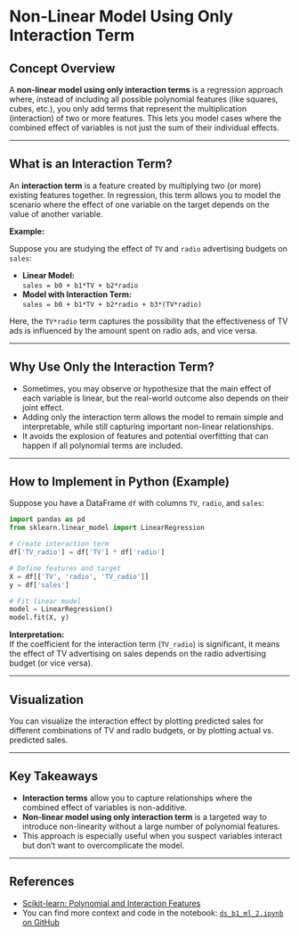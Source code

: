 # Non-Linear Model Using Only Interaction Term

## Concept Overview

A **non-linear model using only interaction terms** is a regression approach where, instead of including all possible polynomial features (like squares, cubes, etc.), you only add terms that represent the multiplication (interaction) of two or more features. This lets you model cases where the combined effect of variables is not just the sum of their individual effects.

---

## What is an Interaction Term?

An **interaction term** is a feature created by multiplying two (or more) existing features together. In regression, this term allows you to model the scenario where the effect of one variable on the target depends on the value of another variable.

**Example:**

Suppose you are studying the effect of `TV` and `radio` advertising budgets on `sales`:

- **Linear Model:**  
  `sales = b0 + b1*TV + b2*radio`
- **Model with Interaction Term:**  
  `sales = b0 + b1*TV + b2*radio + b3*(TV*radio)`

Here, the `TV*radio` term captures the possibility that the effectiveness of TV ads is influenced by the amount spent on radio ads, and vice versa.

---

## Why Use Only the Interaction Term?

- Sometimes, you may observe or hypothesize that the main effect of each variable is linear, but the real-world outcome also depends on their joint effect.
- Adding only the interaction term allows the model to remain simple and interpretable, while still capturing important non-linear relationships.
- It avoids the explosion of features and potential overfitting that can happen if all polynomial terms are included.

---

## How to Implement in Python (Example)

Suppose you have a DataFrame `df` with columns `TV`, `radio`, and `sales`:

```python
import pandas as pd
from sklearn.linear_model import LinearRegression

# Create interaction term
df['TV_radio'] = df['TV'] * df['radio']

# Define features and target
X = df[['TV', 'radio', 'TV_radio']]
y = df['sales']

# Fit linear model
model = LinearRegression()
model.fit(X, y)
```

**Interpretation:**  
If the coefficient for the interaction term (`TV_radio`) is significant, it means the effect of TV advertising on sales depends on the radio advertising budget (or vice versa).

---

## Visualization

You can visualize the interaction effect by plotting predicted sales for different combinations of TV and radio budgets, or by plotting actual vs. predicted sales.

---

## Key Takeaways

- **Interaction terms** allow you to capture relationships where the combined effect of variables is non-additive.
- **Non-linear model using only interaction term** is a targeted way to introduce non-linearity without a large number of polynomial features.
- This approach is especially useful when you suspect variables interact but don’t want to overcomplicate the model.

---

## References

- [Scikit-learn: Polynomial and Interaction Features](https://scikit-learn.org/stable/modules/preprocessing.html#polynomial-features)
- You can find more context and code in the notebook: [`ds_b1_ml_2.ipynb` on GitHub](https://github.com/aicouncil/B1/blob/7b354e59d1e37b9feac52922a351beec230387a5/Machine_Learnin_3/ds_b1_ml_2.ipynb)
